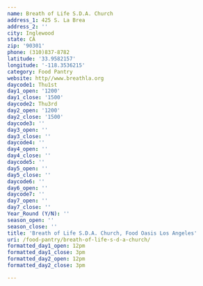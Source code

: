 ```yaml
---
name: Breath of Life S.D.A. Church
address_1: 425 S. La Brea
address_2: ''
city: Inglewood
state: CA
zip: '90301'
phone: (310)837-8782
latitude: '33.9582157'
longitude: '-118.3536215'
category: Food Pantry
website: http//www.breathla.org
daycode1: Thu1st
day1_open: '1200'
day1_close: '1500'
daycode2: Thu3rd
day2_open: '1200'
day2_close: '1500'
daycode3: ''
day3_open: ''
day3_close: ''
daycode4: ''
day4_open: ''
day4_close: ''
daycode5: ''
day5_open: ''
day5_close: ''
daycode6: ''
day6_open: ''
daycode7: ''
day7_open: ''
day7_close: ''
Year_Round (Y/N): ''
season_open: ''
season_close: ''
title: 'Breath of Life S.D.A. Church, Food Oasis Los Angeles'
uri: /food-pantry/breath-of-life-s-d-a-church/
formatted_day1_open: 12pm
formatted_day1_close: 3pm
formatted_day2_open: 12pm
formatted_day2_close: 3pm

---
```

